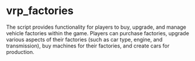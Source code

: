 # vrp_factories
The script provides functionality for players to buy, upgrade, and manage vehicle factories within the game. Players can purchase factories, upgrade various aspects of their factories (such as car type, engine, and transmission), buy machines for their factories, and create cars for production.
